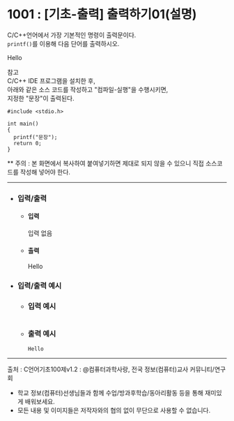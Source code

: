 # 1001 : [기초-출력] 출력하기01(설명)

C/C++언어에서 가장 기본적인 명령이 출력문이다.
<br />
`printf()`를 이용해 다음 단어를 출력하시오.

Hello

참고
<br />
C/C++ IDE 프로그램을 설치한 후,
<br />
아래와 같은 소스 코드를 작성하고 "컴파일-실행"을 수행시키면,
<br />
지정한 "문장"이 출력된다.

```
#include <stdio.h>

int main()
{
  printf("문장");
  return 0;
}
```

** 주의 : 본 화면에서 복사하여 붙여넣기하면 제대로 되지 않을 수 있으니 직접 소스코드를 작성해 넣어야 한다.

--------------------------------------
- ### 입력/출력
  - #### 입력
    
    입력 없음
    
  - #### 출력
    
     Hello

- ### 입력/출력 예시
  - ### 입력 예시
    ```
  
    ```
  - ### 출력 예시
    ```
    Hello
    ```
-----------------------------
출처 : C언어기초100제v1.2 : @컴퓨터과학사랑, 전국 정보(컴퓨터)교사 커뮤니티/연구회
- 학교 정보(컴퓨터)선생님들과 함께 수업/방과후학습/동아리활동 등을 통해 재미있게 배워보세요. 
- 모든 내용 및 이미지들은 저작자와의 협의 없이 무단으로 사용할 수 없습니다.
  
